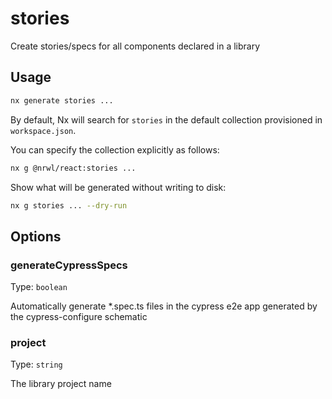 # stories

Create stories/specs for all components declared in a library

## Usage

```bash
nx generate stories ...
```

By default, Nx will search for `stories` in the default collection provisioned in `workspace.json`.

You can specify the collection explicitly as follows:

```bash
nx g @nrwl/react:stories ...
```

Show what will be generated without writing to disk:

```bash
nx g stories ... --dry-run
```

## Options

### generateCypressSpecs

Type: `boolean`

Automatically generate \*.spec.ts files in the cypress e2e app generated by the cypress-configure schematic

### project

Type: `string`

The library project name
